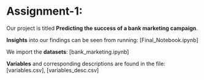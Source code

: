 # Assignment-1:

Our project is titled **Predicting the success of a bank marketing campaign**. 


**Insights** into our findings can be seen from running: [Final_Notebook.ipynb]

We import the **datasets**: [bank_marketing.ipynb]

**Variables** and corresponding descriptions are found in the file: [variables.csv], [variables_desc.csv]